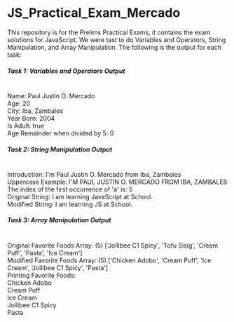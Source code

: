 # JS_Practical_Exam_Mercado
<p>This repository is for the Prelims Practical Exams, it contains the exam solutions for JavaScript. We were tast to do Variables and Operators, String Manipulation, and Array Manipulation. The following is the output for each task:</p>

<p>
<h5>Task 1: Variables and Operators Output</h5>
<br> Name: Paul Justin O. Mercado
<br> Age: 20
<br> City: Iba, Zambales
<br> Year Born: 2004
<br> Is Adult: true
<br> Age Remainder when divided by 5: 0

<h5>Task 2: String Manipulation Output</h5>
<br> Introduction: I'm Paul Justin O. Mercado from Iba, Zambales
<br> Uppercase Example: I'M PAUL JUSTIN O. MERCADO FROM IBA, ZAMBALES
<br> The index of the first occurrence of 'a' is: 5
<br> Original String: I am learning JavaScript at School.
<br> Modified String: I am learning JS at School.

<h5>Task 3: Array Manipulation Output</h5>
<br> Original Favorite Foods Array: (5) ['Jollibee C1 Spicy', 'Tofu Sisig', 'Cream Puff', 'Pasta', 'Ice Cream']
<br> Modified Favorite Foods Array: (5) ['Chicken Adobo', 'Cream Puff', 'Ice Cream', 'Jollibee C1 Spicy', 'Pasta']
<br> Printing Favorite Foods:
<br> Chicken Adobo
<br> Cream Puff
<br> Ice Cream
<br> Jollibee C1 Spicy
<br> Pasta
</p>
